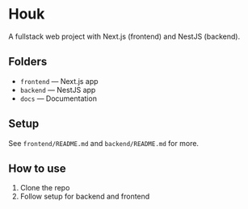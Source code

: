 # Houk

A fullstack web project with Next.js (frontend) and NestJS (backend).

## Folders

- `frontend` — Next.js app
- `backend` — NestJS app
- `docs` — Documentation

## Setup

See `frontend/README.md` and `backend/README.md` for more.

## How to use

1. Clone the repo
2. Follow setup for backend and frontend
